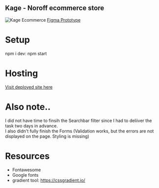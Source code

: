 ## Kage - Noroff ecommerce store

![Kage Ecommerce](https://images.unsplash.com/photo-1586880244406-556ebe35f282?ixlib=rb-4.0.3&ixid=MnwxMjA3fDB8MHxwaG90by1wYWdlfHx8fGVufDB8fHx8&auto=format&fit=crop&w=387&q=80 "Kage Ecommerce")
[Figma Prototype](https://www.figma.com/file/XAXrsCqGQJcvq5Ut2LHbBg/E-com-store---React-CA?node-id=1%3A4&t=HYWoymzXJ3qyrxIe-1 "Kage Ecommerce")

<!-- # Hooks

- npx create-react-app kagestore
- (npm install sass)
- npm install styled-components
- npm i @reduxjs/toolkit react-redux
- npm i react-router-dom
- (npm i react-hook-form)
- (npm i @hookform/resolvers yup)

from react: useState, useEffect, useReducer, (createContext, useContext)

from redux: configureStore, Provider, createSlice, useSelector, useDispatch

from react-router-dom: BrowserRouter, Routes, Route, Link, Outlet, useParams

from react-hook-form: useForm

from yup: yupResolver, \* -->

<!-- # Css framework:

- (Antd)

--- -->

# Setup

npm i
dev: npm start

# Hosting

[Visit deployed site here](https://kage-main.netlify.app "Kage Ecommerce")

# Also note..

I did not have time to finsih the Searchbar filter since I had to deliiver the task two days in advance.  
I also didn't fully finish the Forms (Validation works, but the errors are not displayed on the page. Styling is missing)

<!-- # WCAG -->

<!-- # Criteria

1. Well-structured and formatted code
2. No errors in console
3. App runs without errors
4. The app uses React Router
5. The app uses a Layout component
6. The data is from the specified API
7. Dynamic segments are used for the product page
8. Homepage contains a list of products and a lookahead search bar
9. A separate product page that fetched an individual item from the API
10. A cart icon that displays the number of items in the cart
11. A checkout page
12. A checkout succecss page
13. A contact page with correct validation
14. A shopping cart that can have products added to it -->

# Resources

- Fontawesome
- Google fonts
- gradient tool: https://cssgradient.io/

<!-- # Cleanup:

- remove class hidden + remove testing-menu at:
  Components - Nav - index.js -->
